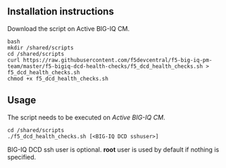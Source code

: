 Installation instructions
-------------------------

Download the script on Active BIG-IQ CM.

```
bash
mkdir /shared/scripts
cd /shared/scripts
curl https://raw.githubusercontent.com/f5devcentral/f5-big-iq-pm-team/master/f5-bigiq-dcd-health-checks/f5_dcd_health_checks.sh > f5_dcd_health_checks.sh
chmod +x f5_dcd_health_checks.sh
```

Usage
-----

The script needs to be executed on *Active BIG-IQ CM*.

```
cd /shared/scripts
./f5_dcd_health_checks.sh [<BIG-IQ DCD sshuser>]
```

BIG-IQ DCD ssh user is optional. **root** user is used by default if nothing is specified.